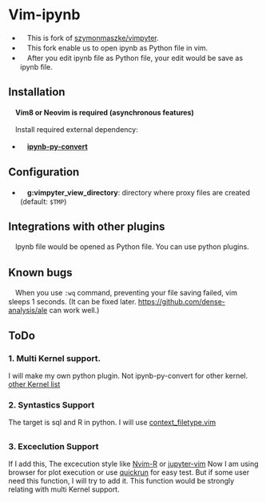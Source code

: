 # Vim-ipynb

- 　This is fork of [szymonmaszke/vimpyter](https://github.com/szymonmaszke/vimpyter).
- 　This fork enable us to open ipynb as Python file in vim.
- 　After you edit ipynb file as Python file, your edit would be save as ipynb file.

## Installation

　**Vim8 or Neovim is required (asynchronous features)**

　Install required external dependency:

- 　**[ipynb-py-convert](https://github.com/kiwi0fruit/ipynb-py-convert)**

## Configuration

- 　**g:vimpyter_view_directory**: directory where proxy files are created (default: `$TMP`)

## Integrations with other plugins

　Ipynb file would be opened as Python file. You can use python plugins.

## Known bugs

　When you use `:wq` command, preventing your file saving failed, vim sleeps 1 seconds. (It can be fixed later. https://github.com/dense-analysis/ale can work well.)

## ToDo
  ### 1. Multi Kernel support.
  I will make my own python plugin. Not ipynb-py-convert for other kernel.
  [other Kernel list](https://github.com/jupyter/jupyter/wiki/Jupyter-kernels)
  ### 2. Syntastics Support
   The target is sql and R in python. I will use [context_filetype.vim](https://github.com/Shougo/context_filetype.vim)
   ## 
  ### 3. Exceclution Support
  If I add this, The excecution style like [Nvim-R](https://github.com/jalvesaq/Nvim-R) or [jupyter-vim](https://github.com/wmvanvliet/jupyter-vim)
  Now I am using browser for plot execution or use [quickrun](https://github.com/thinca/vim-quickrun) for easy test.
  But if some user need this function, I will try to add it.
  This function would be strongly relating with multi Kernel support.
